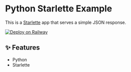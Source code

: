 # Python Starlette Example

This is a [Starlette](https://www.starlette.io/) app that serves a simple JSON response.

[![Deploy on Railway](https://railway.app/button.svg)](https://railway.app/new/template/5HZJDg)

## ✨ Features

- Python
- Starlette
